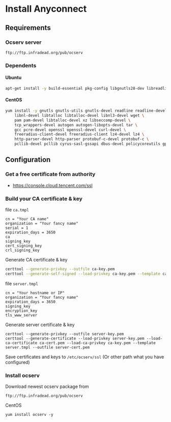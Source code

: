 # Install Anyconnect
## Requirements
### Ocserv server
```
ftp://ftp.infradead.org/pub/ocserv
```

### Dependents
#### Ubuntu
```bash
apt-get install -y build-essential pkg-config libgnutls28-dev libreadline-dev libseccomp-dev libwrap0-dev libnl-nf-3-dev liblz4-dev libev-dev autogen libev-dev gnutls-bin
```

#### CentOS
```bash
yum install -y gnutls gnutls-utils gnutls-devel readline readline-devel \
    libnl-devel libtalloc libtalloc-devel libnl3-devel wget \
    pam pam-devel libtalloc-devel xz libseccomp-devel \
    tcp_wrappers-devel autogen autogen-libopts-devel tar \
    gcc pcre-devel openssl openssl-devel curl-devel \
    freeradius-client-devel freeradius-client lz4-devel lz4 \
    http-parser-devel http-parser protobuf-c-devel protobuf-c \
    pcllib-devel pcllib cyrus-sasl-gssapi dbus-devel policycoreutils gperf libev-devel
```

## Configuration

### Get a free certificate from authority
- https://console.cloud.tencent.com/ssl

### Build your CA certificate & key

file `ca.tmpl`
```
cn = "Your CA name" 
organization = "Your fancy name" 
serial = 1 
expiration_days = 3650
ca 
signing_key 
cert_signing_key 
crl_signing_key
```

Generate CA certificate & key
```bash
certtool --generate-privkey --outfile ca-key.pem
certtool --generate-self-signed --load-privkey ca-key.pem --template ca.tmpl --outfile ca-cert.pem
```

file `server.tmpl`
```
cn = "Your hostname or IP" 
organization = "Your fancy name" 
expiration_days = 3650
signing_key 
encryption_key
tls_www_server
```

Generate server certificate & key
```
certtool --generate-privkey --outfile server-key.pem
certtool --generate-certificate --load-privkey server-key.pem --load-ca-certificate ca-cert.pem --load-ca-privkey ca-key.pem --template server.tmpl --outfile server-cert.pem
```

Save certificates and keys to `/etc/ocserv/ssl` (Or other path what you have configured)

### Install ocserv

Download newest ocserv package from
```
ftp://ftp.infradead.org/pub/ocserv
```

CentOS
```
yum install ocserv -y
```
